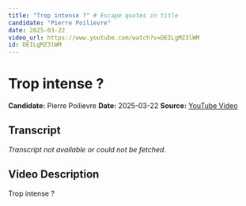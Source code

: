```yaml
---
title: "Trop intense ?" # Escape quotes in title
candidate: "Pierre Poilievre"
date: 2025-03-22
video_url: https://www.youtube.com/watch?v=DEILgMZ3lWM
id: DEILgMZ3lWM
---
```


# Trop intense ?

**Candidate:** Pierre Poilievre
**Date:** 2025-03-22
**Source:** [YouTube Video](https://www.youtube.com/watch?v=DEILgMZ3lWM)

## Transcript

*Transcript not available or could not be fetched.*

## Video Description

Trop intense ?